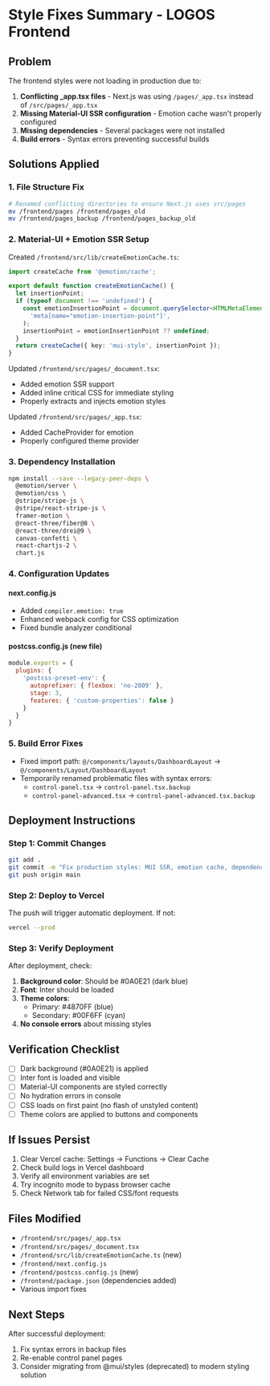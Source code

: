 # Style Fixes Summary - LOGOS Frontend

## Problem
The frontend styles were not loading in production due to:
1. **Conflicting _app.tsx files** - Next.js was using `/pages/_app.tsx` instead of `/src/pages/_app.tsx`
2. **Missing Material-UI SSR configuration** - Emotion cache wasn't properly configured
3. **Missing dependencies** - Several packages were not installed
4. **Build errors** - Syntax errors preventing successful builds

## Solutions Applied

### 1. File Structure Fix
```bash
# Renamed conflicting directories to ensure Next.js uses src/pages
mv /frontend/pages /frontend/pages_old
mv /frontend/pages_backup /frontend/pages_backup_old
```

### 2. Material-UI + Emotion SSR Setup
Created `/frontend/src/lib/createEmotionCache.ts`:
```typescript
import createCache from '@emotion/cache';

export default function createEmotionCache() {
  let insertionPoint;
  if (typeof document !== 'undefined') {
    const emotionInsertionPoint = document.querySelector<HTMLMetaElement>(
      'meta[name="emotion-insertion-point"]',
    );
    insertionPoint = emotionInsertionPoint ?? undefined;
  }
  return createCache({ key: 'mui-style', insertionPoint });
}
```

Updated `/frontend/src/pages/_document.tsx`:
- Added emotion SSR support
- Added inline critical CSS for immediate styling
- Properly extracts and injects emotion styles

Updated `/frontend/src/pages/_app.tsx`:
- Added CacheProvider for emotion
- Properly configured theme provider

### 3. Dependency Installation
```bash
npm install --save --legacy-peer-deps \
  @emotion/server \
  @emotion/css \
  @stripe/stripe-js \
  @stripe/react-stripe-js \
  framer-motion \
  @react-three/fiber@8 \
  @react-three/drei@9 \
  canvas-confetti \
  react-chartjs-2 \
  chart.js
```

### 4. Configuration Updates

#### next.config.js
- Added `compiler.emotion: true`
- Enhanced webpack config for CSS optimization
- Fixed bundle analyzer conditional

#### postcss.config.js (new file)
```javascript
module.exports = {
  plugins: {
    'postcss-preset-env': {
      autoprefixer: { flexbox: 'no-2009' },
      stage: 3,
      features: { 'custom-properties': false }
    }
  }
}
```

### 5. Build Error Fixes
- Fixed import path: `@/components/layouts/DashboardLayout` → `@/components/Layout/DashboardLayout`
- Temporarily renamed problematic files with syntax errors:
  - `control-panel.tsx` → `control-panel.tsx.backup`
  - `control-panel-advanced.tsx` → `control-panel-advanced.tsx.backup`

## Deployment Instructions

### Step 1: Commit Changes
```bash
git add .
git commit -m "Fix production styles: MUI SSR, emotion cache, dependencies, and build errors"
git push origin main
```

### Step 2: Deploy to Vercel
The push will trigger automatic deployment. If not:
```bash
vercel --prod
```

### Step 3: Verify Deployment
After deployment, check:
1. **Background color**: Should be #0A0E21 (dark blue)
2. **Font**: Inter should be loaded
3. **Theme colors**: 
   - Primary: #4870FF (blue)
   - Secondary: #00F6FF (cyan)
4. **No console errors** about missing styles

## Verification Checklist
- [ ] Dark background (#0A0E21) is applied
- [ ] Inter font is loaded and visible
- [ ] Material-UI components are styled correctly
- [ ] No hydration errors in console
- [ ] CSS loads on first paint (no flash of unstyled content)
- [ ] Theme colors are applied to buttons and components

## If Issues Persist
1. Clear Vercel cache: Settings → Functions → Clear Cache
2. Check build logs in Vercel dashboard
3. Verify all environment variables are set
4. Try incognito mode to bypass browser cache
5. Check Network tab for failed CSS/font requests

## Files Modified
- `/frontend/src/pages/_app.tsx`
- `/frontend/src/pages/_document.tsx`
- `/frontend/src/lib/createEmotionCache.ts` (new)
- `/frontend/next.config.js`
- `/frontend/postcss.config.js` (new)
- `/frontend/package.json` (dependencies added)
- Various import fixes

## Next Steps
After successful deployment:
1. Fix syntax errors in backup files
2. Re-enable control panel pages
3. Consider migrating from @mui/styles (deprecated) to modern styling solution